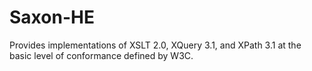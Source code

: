 # Saxon-HE

Provides implementations of XSLT 2.0, XQuery 3.1, and XPath 3.1 at the basic level of conformance defined by W3C.
